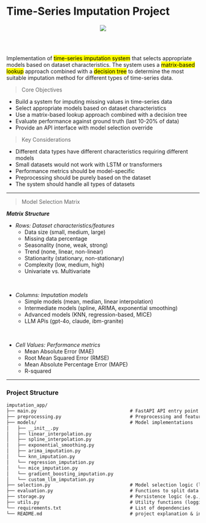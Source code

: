 # Time-Series Imputation Project

<p align="center">
  <img src="https://skillicons.dev/icons?i=git,python,fastapi,ai" /><br>
</p>
<br/>
<br/>

Implementation of <mark>time-series imputation system</mark> that selects appropriate models based on dataset characteristics. The system uses a <mark>matrix-based lookup</mark> approach combined with a <mark>decision tree</mark> to determine the most suitable imputation method for different types of time-series data.

> Core Objectives
- Build a system for imputing missing values in time-series data
- Select appropriate models based on dataset characteristics
- Use a matrix-based lookup approach combined with a decision tree
- Evaluate performance against ground truth (last 10-20% of data)
- Provide an API interface with model selection override

> Key Considerations
- Different data types have different characteristics requiring different models
- Small datasets would not work with LSTM or transformers
- Performance metrics should be model-specific
- Preprocessing should be purely based on the dataset
- The system should handle all types of datasets

---

> Model Selection Matrix

***Matrix Structure***
- *Rows: Dataset characteristics/features*
  - Data size (small, medium, large)
  - Missing data percentage
  - Seasonality (none, weak, strong)
  - Trend (none, linear, non-linear)
  - Stationarity (stationary, non-stationary)
  - Complexity (low, medium, high)
  - Univariate vs. Multivariate
<br/>

- *Columns: Imputation models*
  - Simple models (mean, median, linear interpolation)
  - Intermediate models (spline, ARIMA, exponential smoothing)
  - Advanced models (KNN, regression-based, MICE)
  - LLM APis (gpt-4o, claude, ibm-granite)
<br/>

- *Cell Values: Performance metrics*
  - Mean Absolute Error (MAE)
  - Root Mean Squared Error (RMSE)
  - Mean Absolute Percentage Error (MAPE)
  - R-squared

---

### Project Structure
```txt
imputation_app/
├── main.py                                  # FastAPI API entry point (as shown earlier)
├── preprocessing.py                         # Preprocessing and feature extraction routines
├── models/                                  # Model implementations
│   ├── __init__.py
│   ├── linear_interpolation.py
│   ├── spline_interpolation.py
│   ├── exponential_smoothing.py
│   ├── arima_imputation.py
│   └── knn_imputation.py
│   └── regression_imputation.py
│   └── mice_imputation.py
│   └── gradient_boosting_imputation.py
│   └── custom_llm_imputation.py
├── selection.py                             # Model selection logic (lookup matrix + decision tree)
├── evaluation.py                            # Functions to split data and compute evaluation metrics
├── storage.py                               # Persistence logic (e.g., file/database operations)
├── utils.py                                 # Utility functions (logging, helper functions)
└── requirements.txt                         # List of dependencies
└── README.md                                # project explanation & installation instructions
```

